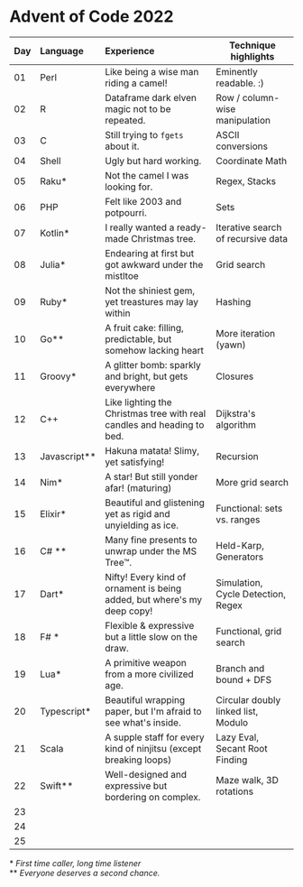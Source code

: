 # Advent of Code 2022

| Day  | Language     | Experience                                                              | Technique highlights                |
| :--- | :----------- | :---------------------------------------------------------------------- | ----------------------------------- |
| 01   | Perl         | Like being a wise man riding a camel!                                   | Eminently readable. :)              |
| 02   | R            | Dataframe dark elven magic not to be repeated.                          | Row / column-wise manipulation      |
| 03   | C            | Still trying to `fgets` about it.                                       | ASCII conversions                   |
| 04   | Shell        | Ugly but hard working.                                                  | Coordinate Math                     |
| 05   | Raku*        | Not the camel I was looking for.                                        | Regex, Stacks                       |
| 06   | PHP          | Felt like 2003 and potpourri.                                           | Sets                                |
| 07   | Kotlin*      | I really wanted a ready-made Christmas tree.                            | Iterative search of recursive data  |
| 08   | Julia*       | Endearing at first but got awkward under the mistltoe                   | Grid search                         |
| 09   | Ruby*        | Not the shiniest gem, yet treastures may lay within                     | Hashing                             |
| 10   | Go**         | A fruit cake: filling, predictable, but somehow lacking heart           | More iteration (yawn)               |
| 11   | Groovy*      | A glitter bomb: sparkly and bright, but gets everywhere                 | Closures                            |
| 12   | C++          | Like lighting the Christmas tree with real candles and heading to bed.  | Dijkstra's algorithm                |
| 13   | Javascript** | Hakuna matata! Slimy, yet satisfying!                                   | Recursion                           |
| 14   | Nim*         | A star! But still yonder afar! (maturing)                               | More grid search                    |
| 15   | Elixir*      | Beautiful and glistening yet as rigid and unyielding as ice.            | Functional: sets vs. ranges         |
| 16   | C# **        | Many fine presents to unwrap under the MS Tree™.                        | Held-Karp, Generators               |
| 17   | Dart*        | Nifty! Every kind of ornament is being added, but where's my deep copy! | Simulation, Cycle Detection, Regex  |
| 18   | F# *         | Flexible & expressive but a little slow on the draw.                    | Functional, grid search             |
| 19   | Lua*         | A primitive weapon from a more civilized age.                           | Branch and bound + DFS              |
| 20   | Typescript*  | Beautiful wrapping paper, but I'm afraid to see what's inside.          | Circular doubly linked list, Modulo |
| 21   | Scala        | A supple staff for every kind of ninjitsu (except breaking loops)       | Lazy Eval, Secant Root Finding      |
| 22   | Swift**      | Well-designed and expressive but bordering on complex.                  | Maze walk, 3D rotations             |
| 23   |              |                                                                         |                                     |
| 24   |              |                                                                         |                                     |
| 25   |              |                                                                         |                                     |



\* *First time caller, long time listener* \
\*\* *Everyone deserves a second chance.*